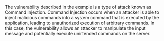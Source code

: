 The vulnerability described in the example is a type of attack known as Command Injection. Command Injection occurs when an attacker is able to inject malicious commands into a system command that is executed by the application, leading to unauthorized execution of arbitrary commands. In this case, the vulnerability allows an attacker to manipulate the input message and potentially execute unintended commands on the server.
